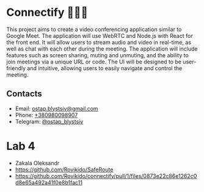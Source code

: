 # Connectify 👨🏻‍💻

This project aims to create a video conferencing application similar to Google Meet. The application will use WebRTC and Node.js with React for the front end. It will allow users to stream audio and video in real-time, as well as chat with each other during the meeting. The application will include features such as screen sharing, muting and unmuting, and the ability to join meetings via a unique URL or code. The UI will be designed to be user-friendly and intuitive, allowing users to easily navigate and control the meeting.

## Contacts

- Email: [ostap.blystsiv@gmail.com](mailto:ostap.blystsiv@gmail.com)
- Phone: [+380980098907](phone:+380980098907)
- Telegram: [@ostap_blystsiv](https://telegram.me/ostap_blystsiv)


# Lab 4
* Zakala Oleksandr
* https://github.com/Rovikido/SafeRoute
* https://github.com/Rovikido/connectify/pull/1/files/0873e22c86e1262c0d8e65a492a41f0e8b1fac11
